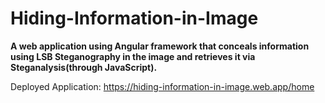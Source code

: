 # Hiding-Information-in-Image
**A web application using Angular framework that conceals information using LSB Steganography in the image and retrieves it via Steganalysis(through JavaScript).**

Deployed Application: https://hiding-information-in-image.web.app/home

